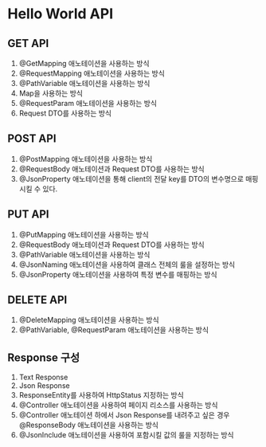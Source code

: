 # Hello World API

## GET API

1. @GetMapping 애노테이션을 사용하는 방식
2. @RequestMapping 애노테이션을 사용하는 방식
3. @PathVariable 애노테이션을 사용하는 방식
4. Map을 사용하는 방식
5. @RequestParam 애노테이션을 사용하는 방식
6. Request DTO를 사용하는 방식

## POST API

1. @PostMapping 애노테이션을 사용하는 방식
2. @RequestBody 애노테이션과 Request DTO를 사용하는 방식
3. @JsonProperty 애노테이션을 통해 client의 전달 key를 DTO의 변수명으로 매핑시킬 수 있다.

## PUT API

1. @PutMapping 애노테이션을 사용하는 방식
2. @RequestBody 애노테이션과 Request DTO를 사용하는 방식
3. @PathVariable 애노테이션을 사용하는 방식
4. @JsonNaming 애노테이션을 사용하여 클래스 전체의 룰을 설정하는 방식
5. @JsonProperty 애노테이션을 사용하여 특정 변수를 매핑하는 방식

## DELETE API

1. @DeleteMapping 애노테이션을 사용하는 방식
2. @PathVariable, @RequestParam 애노테이션을 사용하는 방식

## Response 구성

1. Text Response
2. Json Response
3. ResponseEntity를 사용하여 HttpStatus 지정하는 방식
4. @Controller 애노테이션을 사용하여 페이지 리소스를 사용하는 방식
5. @Controller 애노테이션 하에서 Json Response를 내려주고 싶은 경우 @ResponseBody 애노테이션을 사용하는 방식
6. @JsonInclude 애노테이션을 사용하여 포함시킬 값의 룰을 지정하는 방식
